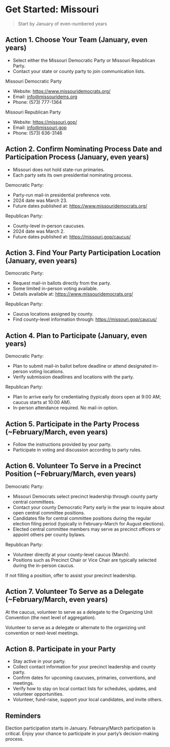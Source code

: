 # Get Started: Missouri

> Start by January of even-numbered years

## Action 1. Choose Your Team (January, even years)

- Select either the Missouri Democratic Party or Missouri Republican Party.
- Contact your state or county party to join communication lists.

Missouri Democratic Party

- Website: <https://www.missouridemocrats.org/>
- Email: info@missouridems.org
- Phone: (573) 777-1364

Missouri Republican Party

- Website: <https://missouri.gop/>
- Email: info@missouri.gop
- Phone: (573) 636-3146


## Action 2. Confirm Nominating Process Date and Participation Process (January, even years)

- Missouri does not hold state-run primaries.
- Each party sets its own presidential nominating process.

Democratic Party:

- Party-run mail-in presidential preference vote.
- 2024 date was March 23.
- Future dates published at:  <https://www.missouridemocrats.org/>

Republican Party:

- County-level in-person caucuses.
- 2024 date was March 2.
- Future dates published at:  <https://missouri.gop/caucus/>

## Action 3. Find Your Party Participation Location (January, even years)

Democratic Party:

- Request mail-in ballots directly from the party.
- Some limited in-person voting available.
- Details available at:  <https://www.missouridemocrats.org/>

Republican Party:

- Caucus locations assigned by county.
- Find county-level information through:  <https://missouri.gop/caucus/> 


## Action 4. Plan to Participate (January, even years)

Democratic Party:

- Plan to submit mail-in ballot before deadline or attend designated in-person voting locations.
- Verify submission deadlines and locations with the party.

Republican Party:

- Plan to arrive early for credentialing (typically doors open at 9:00 AM; caucus starts at 10:00 AM).
- In-person attendance required. No mail-in option.

## Action 5. Participate in the Party Process (~February/March, even years)

- Follow the instructions provided by your party.
- Participate in voting and discussion according to party rules.


## Action 6. Volunteer To Serve in a Precinct Position (~February/March, even years)

Democratic Party:

- Missouri Democrats select precinct leadership through county party central committees.
- Contact your county Democratic Party early in the year to inquire about open central committee positions.
- Candidates file for central committee positions during the regular election filing period (typically in February–March for August elections).
- Elected central committee members may serve as precinct officers or appoint others per county bylaws.

Republican Party:

- Volunteer directly at your county-level caucus (March).
- Positions such as Precinct Chair or Vice Chair are typically selected during the in-person caucus.

If not filling a position, offer to assist your precinct leadership.


## Action 7. Volunteer To Serve as a Delegate (~February/March, even years)

At the caucus, volunteer to serve as a delegate to the Organizing Unit Convention (the next level of aggregation).

Volunteer to serve as a delegate or alternate to the organizing unit convention or next-level meetings.


## Action 8. Participate in your Party

- Stay active in your party. 
- Collect contact information for your precinct leadership and county party.
- Confirm dates for upcoming caucuses, primaries, conventions, and meetings.
- Verify how to stay on local contact lists for schedules, updates, and volunteer opportunities.
- Volunteer, fund-raise, support your local candidates, and invite others. 


## Reminders

Election participation starts in January. 
February/March participation is critical. 
Enjoy your chance to participate in your party’s decision-making process.
